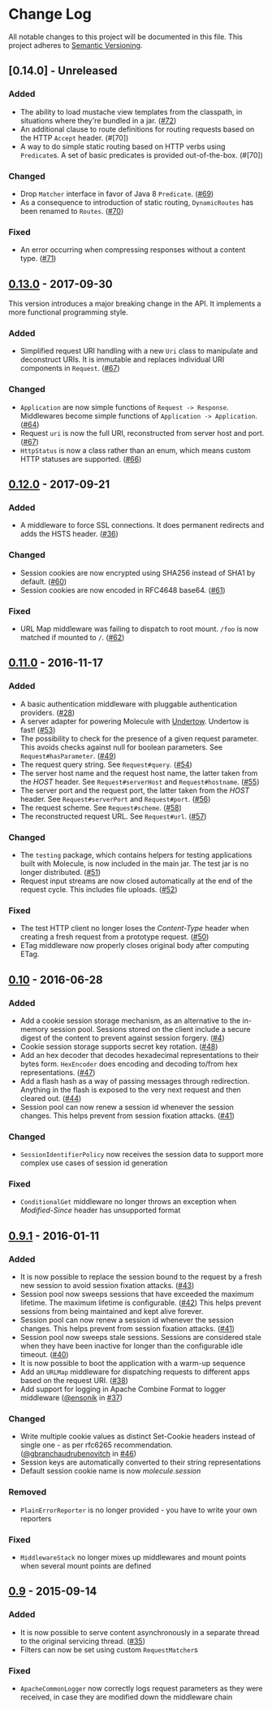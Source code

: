 # Change Log
All notable changes to this project will be documented in this file.
This project adheres to [Semantic Versioning](http://semver.org/).

## [0.14.0] - Unreleased

### Added
- The ability to load mustache view templates from the classpath, in situations where they're bundled in a jar. ([#72])
- An additional clause to route definitions for routing requests based on the HTTP `Accept` header. (#[70])
- A way to do simple static routing based on HTTP verbs using `Predicate`s. A set of basic predicates is
  provided out-of-the-box. (#[70])

### Changed
- Drop `Matcher` interface in favor of Java 8 `Predicate`. ([#69])
- As a consequence to introduction of static routing, `DynamicRoutes` has been renamed to `Routes`. ([#70])

### Fixed
- An error occurring when compressing responses without a content type. ([#71]) 

## [0.13.0] - 2017-09-30

This version introduces a major breaking change in the API. It implements a more functional
programming style. 

### Added
- Simplified request URI handling with a new `Uri` class to manipulate and deconstruct URIs. 
  It is immutable and replaces individual URI components in `Request`. ([#67])

### Changed
- `Application` are now simple functions of `Request -> Response`. Middlewares become simple functions of 
  `Application -> Application`. ([#64])
- Request `uri` is now the full URI, reconstructed from server host and port. ([#67])
- `HttpStatus` is now a class rather than an enum, which means custom HTTP statuses are supported. ([#66]) 

## [0.12.0] - 2017-09-21

### Added
- A middleware to force SSL connections. It does permanent redirects and adds the HSTS header. ([#36])

### Changed
- Session cookies are now encrypted using SHA256 instead of SHA1 by default. ([#60])
- Session cookies are now encoded in RFC4648 base64. ([#61])

### Fixed
- URL Map middleware was failing to dispatch to root mount. `/foo` is now matched if mounted to `/`. ([#62])

## [0.11.0] - 2016-11-17

### Added
- A basic authentication middleware with pluggable authentication providers. ([#28])
- A server adapter for powering Molecule with [Undertow](http://undertow.io). Undertow is fast! ([#53])
- The possibility to check for the presence of a given request parameter. 
This avoids checks against null for boolean parameters. See `Request#hasParameter`. ([#49])
- The request query string. See `Request#query`. ([#54])
- The server host name and the request host name, the latter taken from the _HOST_ header. 
  See `Request#serverHost` and `Request#hostname`. ([#55])
- The server port and the request port, the latter taken from the _HOST_ header. 
  See `Request#serverPort` and `Request#port`. ([#56])
- The request scheme. See `Request#scheme`. ([#58])
- The reconstructed request URL. See `Request#url`. ([#57])
 
### Changed
- The `testing` package, which contains helpers for testing applications built with Molecule, is now included in the main jar. 
The test jar is no longer distributed. ([#51])
- Request input streams are now closed automatically at the end of the request cycle. This includes file uploads. ([#52])
 
### Fixed
- The test HTTP client no longer loses the _Content-Type_ header when creating a fresh request from
 a prototype request. ([#50])
- ETag middleware now properly closes original body after computing ETag.

## [0.10] - 2016-06-28
### Added
- Add a cookie session storage mechanism, as an alternative to the in-memory session pool.
Sessions stored on the client include a secure digest of the content to prevent against session forgery. ([#4])
- Cookie session storage supports secret key rotation. ([#48]) 
- Add an hex decoder that decodes hexadecimal representations to their bytes form. 
`HexEncoder` does encoding and decoding to/from hex representations. ([#47])
- Add a flash hash as a way of passing messages through redirection. 
Anything in the flash is exposed to the very next request and then cleared out. ([#44])
- Session pool can now renew a session id whenever the session changes. 
This helps prevent from session fixation attacks. ([#41])

### Changed
- `SessionIdentifierPolicy` now receives the session data to support more complex use cases of session id generation

### Fixed
- `ConditionalGet` middleware no longer throws an exception when _Modified-Since_ header has unsupported format

## [0.9.1] - 2016-01-11

### Added

- It is now possible to replace the session bound to the request by a fresh new session to avoid session fixation attacks. ([#43])
- Session pool now sweeps sessions that have exceeded the maximum lifetime. The maximum lifetime is configurable. ([#42])
This helps prevent sessions from being maintained and kept alive forever.
- Session pool can now renew a session id whenever the session changes. This helps prevent from session fixation attacks. ([#41])
- Session pool now sweeps stale sessions.
Sessions are considered stale when they have been inactive for longer than the configurable idle timeout. ([#40])
- It is now possible to boot the application with a warm-up sequence
- Add an `URLMap` middleware for dispatching requests to different apps based on the request URI. ([#38])
- Add support for logging in Apache Combine Format to logger middleware ([@ensonik](https://github.com/ensonik) in [#37])

### Changed
- Write multiple cookie values as distinct Set-Cookie headers instead of single one - as per rfc6265 recommendation. ([@gbranchaudrubenovitch](https://github.com/gbranchaudrubenovitch) in [#46])
- Session keys are automatically converted to their string representations
- Default session cookie name is now _molecule.session_

### Removed
- `PlainErrorReporter` is no longer provided - you have to write your own reporters

### Fixed
- `MiddlewareStack` no longer mixes up middlewares and mount points when several mount points are defined

## [0.9] - 2015-09-14

### Added

- It is now possible to serve content asynchronously in a separate thread to the original servicing thread. ([#35])
- Filters can now be set using custom `RequestMatcher`s

### Fixed
- `ApacheCommonLogger` now correctly logs request parameters as they were received, in case they are modified down the middleware chain


[0.13.0]: https://github.com/testinfected/molecule/compare/v0.12.0...master
[0.12.0]: https://github.com/testinfected/molecule/compare/v0.11.0...master
[0.11.0]: https://github.com/testinfected/molecule/compare/v0.10...v0.11.1
[0.10]: https://github.com/testinfected/molecule/compare/v0.9.1...v0.10
[0.9.1]: https://github.com/testinfected/molecule/compare/v0.9...v0.9.1
[0.9]: https://github.com/testinfected/molecule/compare/v0.8.2...v0.9

[#72]: https://github.com/testinfected/molecule/issues/72
[#71]: https://github.com/testinfected/molecule/issues/71
[#70]: https://github.com/testinfected/molecule/issues/70
[#69]: https://github.com/testinfected/molecule/issues/69
[#67]: https://github.com/testinfected/molecule/issues/67
[#66]: https://github.com/testinfected/molecule/issues/66
[#64]: https://github.com/testinfected/molecule/issues/64
[#62]: https://github.com/testinfected/molecule/issues/62
[#61]: https://github.com/testinfected/molecule/issues/61
[#60]: https://github.com/testinfected/molecule/issues/60
[#58]: https://github.com/testinfected/molecule/issues/58
[#57]: https://github.com/testinfected/molecule/issues/57
[#56]: https://github.com/testinfected/molecule/issues/56
[#55]: https://github.com/testinfected/molecule/issues/55
[#54]: https://github.com/testinfected/molecule/issues/54
[#53]: https://github.com/testinfected/molecule/issues/53
[#52]: https://github.com/testinfected/molecule/issues/52
[#51]: https://github.com/testinfected/molecule/issues/51
[#50]: https://github.com/testinfected/molecule/issues/50
[#49]: https://github.com/testinfected/molecule/issues/49
[#48]: https://github.com/testinfected/molecule/issues/48
[#47]: https://github.com/testinfected/molecule/issues/47
[#46]: https://github.com/testinfected/molecule/issues/46
[#44]: https://github.com/testinfected/molecule/issues/44
[#43]: https://github.com/testinfected/molecule/issues/43
[#42]: https://github.com/testinfected/molecule/issues/42
[#41]: https://github.com/testinfected/molecule/issues/41
[#40]: https://github.com/testinfected/molecule/issues/40
[#38]: https://github.com/testinfected/molecule/issues/38
[#37]: https://github.com/testinfected/molecule/issues/37
[#36]: https://github.com/testinfected/molecule/issues/36
[#35]: https://github.com/testinfected/molecule/issues/35
[#28]: https://github.com/testinfected/molecule/issues/28
[#4]: https://github.com/testinfected/molecule/issues/4
